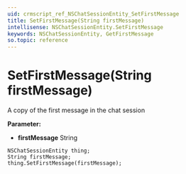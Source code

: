 ```yaml
---
uid: crmscript_ref_NSChatSessionEntity_SetFirstMessage
title: SetFirstMessage(String firstMessage)
intellisense: NSChatSessionEntity.SetFirstMessage
keywords: NSChatSessionEntity, GetFirstMessage
so.topic: reference
---
```


# SetFirstMessage(String firstMessage)

A copy of the first message in the chat session

**Parameter:** 
* **firstMessage** String

```crmscript
NSChatSessionEntity thing;
String firstMessage;
thing.SetFirstMessage(firstMessage);
```

